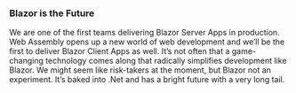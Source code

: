 ﻿### Blazor is the Future
We are one of the first teams delivering Blazor Server Apps in production. Web Assembly opens up a new world of web development and we’ll be the first to deliver Blazor Client Apps as well. It’s not often that a game-changing technology comes along that radically simplifies development like Blazor. We might seem like risk-takers at the moment, but Blazor not an experiment. It’s baked into .Net and has a bright future with a very long tail.